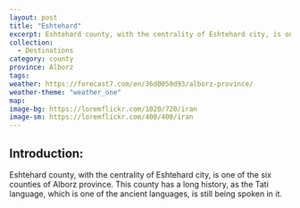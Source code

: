```yaml
---
layout: post
title: "Eshtehard"
excerpt: Eshtehard county, with the centrality of Eshtehard city, is one of the six counties of Alborz province.
collection:
  - Destinations
category: county
province: Alborz
tags:
weather: https://forecast7.com/en/36d0050d93/alborz-province/
weather-theme: "weather_one"
map:
image-bg: https://loremflickr.com/1020/720/iran
image-sm: https://loremflickr.com/400/400/iran
---
```

## **Introduction:**

Eshtehard county, with the centrality of Eshtehard city, is one of the six counties of Alborz province. This county has a long history, as the Tati language, which is one of the ancient languages, is still being spoken in it.